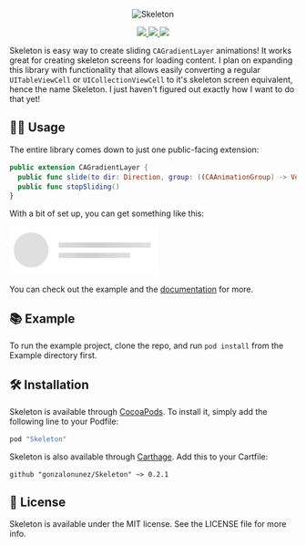 <p align="center">
    <img src="logo.png" width="300" max-width="50%" alt="Skeleton" />
</p>


<p align="center">
    <a href="http://www.gonzalonunez.me/Skeleton/">
        <img src="https://img.shields.io/cocoapods/p/Skeleton.svg?style=flat" />
    </a>
    <a href="https://cocoapods.org/pods/Skeleton">
        <img src="https://img.shields.io/cocoapods/v/Skeleton.svg?style=flat" />
    </a>
    <a href="https://github.com/Carthage/Carthage">
        <img src="https://img.shields.io/badge/Carthage-compatible-4BC51D.svg?style=flat" />
    </a>
</p>

Skeleton is easy way to create sliding `CAGradientLayer` animations! It works great for creating skeleton screens for loading content. I plan on expanding this library with functionality that allows easily converting a regular `UITableViewCell` or `UICollectionViewCell` to it's skeleton screen equivalent, hence the name Skeleton. I just haven't figured out exactly how I want to do that yet!

## 👩‍💻 Usage

The entire library comes down to just one public-facing extension:

```swift
public extension CAGradientLayer {
  public func slide(to dir: Direction, group: ((CAAnimationGroup) -> Void) = { _ in })
  public func stopSliding()
}
```

With a bit of set up, you can get something like this:

<img src="https://github.com/gonzalonunez/Skeleton/blob/master/Resources/skeleton-logo-animation.gif" width=261/>

You can check out the example and the [documentation](http://www.gonzalonunez.me/Skeleton/) for more.

## 📚 Example

To run the example project, clone the repo, and run `pod install` from the Example directory first.

## 🛠 Installation

Skeleton is available through [CocoaPods](http://cocoapods.org). To install it, simply add the following line to your Podfile:

```ruby
pod "Skeleton"
```

Skeleton is also available through [Carthage](https://github.com/Carthage/Carthage). Add this to your Cartfile:

```
github "gonzalonunez/Skeleton" ~> 0.2.1
```

## 📄 License

Skeleton is available under the MIT license. See the LICENSE file for more info.
